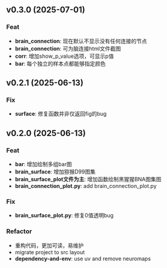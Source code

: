 ## v0.3.0 (2025-07-01)

### Feat

- **brain_connection**: 现在默认不显示没有任何连接的节点
- **brain_connection**: 可为脑连接html文件截图
- **corr**: 增加show_p_value选项，可显示p值
- **bar**: 每个独立的样本点都能够指定颜色

## v0.2.1 (2025-06-13)

### Fix

- **surface**: 修复函数并非仅返回fig的bug

## v0.2.0 (2025-06-13)

### Feat

- **bar**: 增加绘制多组bar图
- **brain_surface**: 增加猕猴D99图集
- **brain_surface_plot文件为主**: 增加函数绘制黑猩猩BNA图集图
- **brain_connection_plot.py**: add brain_connection_plot.py

### Fix

- **brain_surface_plot.py**: 修复0值透明bug

### Refactor

- 重构代码，更加可读，易维护
- migrate project to src layout
- **dependency-and-env**: use uv and remove neuromaps

